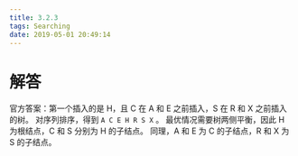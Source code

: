 ```yaml
---
title: 3.2.3
tags: Searching
date: 2019-05-01 20:49:14
---
```


# 解答

官方答案：第一个插入的是 H，且 C 在 A 和 E 之前插入，S 在 R 和 X 之前插入的树。
对序列排序，得到 `A C E H R S X` 。
最优情况需要树两侧平衡，因此 H 为根结点，C 和 S 分别为 H 的子结点。
同理，A 和 E 为 C 的子结点，R 和 X 为 S 的子结点。